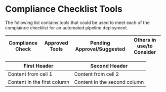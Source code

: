 # Compliance Checklist Tools

The following list contains tools that could be used to meet each of the complaince checklist for an automated pipeline deployment.

Compliance Check | Approved Tools | Pending Approval/Suggested | Others in use/to Consider	
    ------------ | -------------  | ------------- | -------------
	
  
  First Header | Second Header
------------ | -------------
Content from cell 1 | Content from cell 2
Content in the first column | Content in the second column
